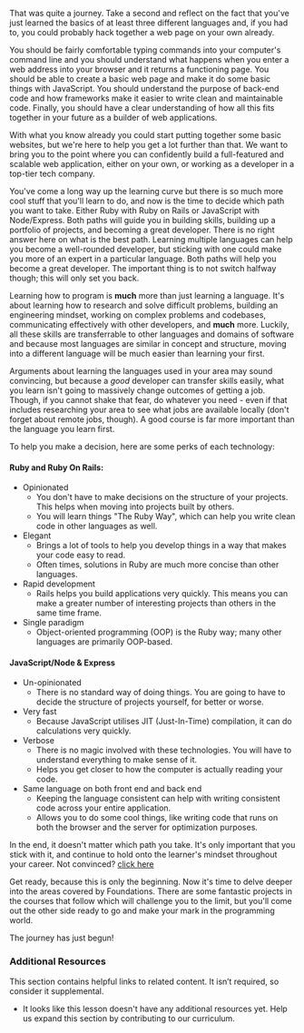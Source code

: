 That was quite a journey.  Take a second and reflect on the fact that you've just learned the basics of at least three different languages and, if you had to, you could probably hack together a web page on your own already.  

You should be fairly comfortable typing commands into your computer's command line and you should understand what happens when you enter a web address into your browser and it returns a functioning page.  You should be able to create a basic web page and make it do some basic things with JavaScript.  You should understand the purpose of back-end code and how frameworks make it easier to write clean and maintainable code.  Finally, you should have a clear understanding of how all this fits together in your future as a builder of web applications.

With what you know already you could start putting together some basic websites, but we're here to help you get a lot further than that. We want to bring you to the point where you can confidently build a full-featured and scalable web application, either on your own, or working as a developer in a top-tier tech company.  

You've come a long way up the learning curve but there is so much more cool stuff that you'll learn to do, and now is the time to decide which path you want to take. Either Ruby with Ruby on Rails or JavaScript with Node/Express. Both paths will guide you in building skills, building up a portfolio of projects, and becoming a great developer. There is no right answer here on what is the best path. Learning multiple languages can help you become a well-rounded developer, but sticking with one could make you more of an expert in a particular language. Both paths will help you become a great developer. The important thing is to not switch halfway though; this will only set you back.

Learning how to program is **much** more than just learning a language. It's about learning how to research and solve difficult problems, building an engineering mindset, working on complex problems and codebases, communicating effectively with other developers, and **much** more. Luckily, all these skills are transferrable to other languages and domains of software and because most languages are similar in concept and structure, moving into a different language will be much easier than learning your first.

Arguments about learning the languages used in your area may sound convincing, but because a _good_ developer can transfer skills easily, what you learn isn't going to massively change outcomes of getting a job. Though, if you cannot shake that fear, do whatever you need - even if that includes researching your area to see what jobs are available locally (don't forget about remote jobs, though). A good course is far more important than the language you learn first. 

To help you make a decision, here are some perks of each technology:

#### Ruby and Ruby On Rails: 
* Opinionated 
  - You don't have to make decisions on the structure of your projects. This helps when moving into projects built by others.
  - You will learn things "The Ruby Way", which can help you write clean code in other languages as well.
* Elegant
  - Brings a lot of tools to help you develop things in a way that makes your code easy to read.
  - Often times, solutions in Ruby are much more concise than other languages.
* Rapid development
  - Rails helps you build applications very quickly. This means you can make a greater number of interesting projects than others in the same time frame.
* Single paradigm
  - Object-oriented programming (OOP) is the Ruby way; many other languages are primarily OOP-based.

#### JavaScript/Node & Express
* Un-opinionated
  - There is no standard way of doing things. You are going to have to decide the structure of projects yourself, for better or worse.
* Very fast
  - Because JavaScript utilises JIT (Just-In-Time) compilation, it can do calculations very quickly.
* Verbose
  - There is no magic involved with these technologies. You will have to understand everything to make sense of it. 
  - Helps you get closer to how the computer is actually reading your code.
* Same language on both front end and back end
  - Keeping the language consistent can help with writing consistent code across your entire application.
  - Allows you to do some cool things, like writing code that runs on both the browser and the server for optimization purposes.

In the end, it doesn't matter which path you take. It's only important that you stick with it, and continue to hold onto the learner's mindset throughout your career. Not convinced? [click here](https://medium.com/@bycdiaz/choosing-the-right-language-a-short-guide-on-how-not-to-ruin-your-career-2b353be1371)

Get ready, because this is only the beginning. Now it's time to delve deeper into the areas covered by Foundations. There are some fantastic projects in the courses that follow which will challenge you to the limit, but you'll come out the other side ready to go and make your mark in the programming world. 

The journey has just begun!

### Additional Resources

This section contains helpful links to related content. It isn’t required, so consider it supplemental.
  
*   It looks like this lesson doesn't have any additional resources yet. Help us expand this section by contributing to our curriculum.

